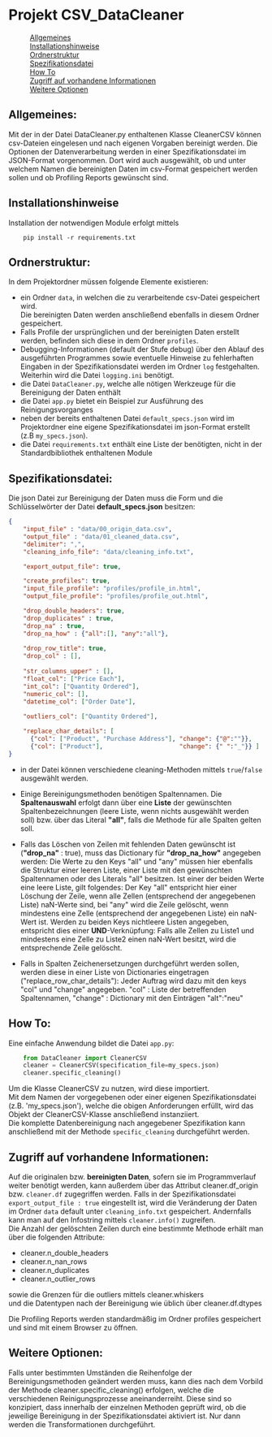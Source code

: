 # Projekt CSV_DataCleaner

&ensp;&ensp;&ensp;&ensp;&ensp;&ensp;[Allgemeines](#allgemeines)  
&ensp;&ensp;&ensp;&ensp;&ensp;&ensp;[Installationshinweise](#installationshinweise)  
&ensp;&ensp;&ensp;&ensp;&ensp;&ensp;[Ordnerstruktur](#ordnerstruktur)  
&ensp;&ensp;&ensp;&ensp;&ensp;&ensp;[Spezifikationsdatei](#spezifikationsdatei)  
&ensp;&ensp;&ensp;&ensp;&ensp;&ensp;[How To](#how-to)  
&ensp;&ensp;&ensp;&ensp;&ensp;&ensp;[Zugriff auf vorhandene Informationen](#zugriff-auf-vorhandene-informationen)  
&ensp;&ensp;&ensp;&ensp;&ensp;&ensp;[Weitere Optionen](#weitere-optionen)

## Allgemeines:
Mit der in der Datei DataCleaner.py enthaltenen Klasse CleanerCSV können csv-Dateien eingelesen und nach eigenen Vorgaben bereinigt werden. Die Optionen der Datenverarbeitung werden in einer Spezifikationsdatei im JSON-Format vorgenommen. Dort wird auch ausgewählt, ob und unter welchem Namen die bereinigten Daten im csv-Format gespeichert werden sollen und ob Profiling Reports gewünscht sind.

## Installationshinweise
Installation der notwendigen Module erfolgt mittels 

        pip install -r requirements.txt

## Ordnerstruktur:
In dem Projektordner müssen folgende Elemente existieren:
- ein Ordner ``data``, in welchen die zu verarbeitende csv-Datei gespeichert wird.  
  Die bereinigten Daten werden anschließend ebenfalls in diesem Ordner gespeichert.
- Falls Profile der ursprünglichen und der bereinigten Daten erstellt werden, befinden sich diese in dem Ordner ``profiles``.
- Debugging-Informationen (default der Stufe debug) über den Ablauf des ausgeführten Programmes sowie eventuelle Hinweise zu fehlerhaften Eingaben in der Spezifikationsdatei werden im Ordner ``log`` festgehalten. Weiterhin wird die Datei ``logging.ini`` benötigt.
- die Datei ``DataCleaner.py``, welche alle nötigen Werkzeuge für die Bereinigung der Daten enthält
- die Datei ``app.py`` bietet ein Beispiel zur Ausführung des Reinigungsvorganges
- neben der bereits enthaltenen Datei ``default_specs.json`` wird im Projektordner eine eigene Spezifikationsdatei im json-Format erstellt (z.B ``my_specs.json``).
- die Datei ``requirements.txt`` enthält eine Liste der benötigten, nicht in der Standardbibliothek enthaltenen Module


## Spezifikationsdatei:
Die json Datei zur Bereinigung der Daten muss die Form und die Schlüsselwörter
der Datei **default_specs.json** besitzen:
~~~json
{
    "input_file" : "data/00_origin_data.csv",
    "output_file" : "data/01_cleaned_data.csv",
    "delimiter": ",",
    "cleaning_info_file": "data/cleaning_info.txt",

    "export_output_file": true,

    "create_profiles": true,
    "input_file_profile": "profiles/profile_in.html", 
    "output_file_profile": "profiles/profile_out.html", 

    "drop_double_headers": true,
    "drop_duplicates" : true,
    "drop_na" : true,
    "drop_na_how" : {"all":[], "any":"all"},
    
    "drop_row_title": true,
    "drop_col" : [],
    
    "str_columns_upper" : [],
    "float_col": ["Price Each"],
    "int_col": ["Quantity Ordered"],
    "numeric_col": [],
    "datetime_col": ["Order Date"],
    
    "outliers_col": ["Quantity Ordered"],

    "replace_char_details": [
      {"col": ["Product", "Purchase Address"], "change": {"@":""}},
      {"col": ["Product"],                     "change": {" ":"_"}} ]
}
~~~

- in der Datei können verschiedene cleaning-Methoden mittels ``true``/``false`` ausgewählt werden.
  
- Einige Bereinigungsmethoden benötigen Spaltennamen. Die **Spaltenauswahl** erfolgt dann über eine **Liste**
  der gewünschten Spaltenbezeichnungen (leere Liste, wenn nichts ausgewählt werden soll)
  bzw. über das Literal **"all"**, falls die Methode für alle Spalten gelten soll.

- Falls das Löschen von Zeilen mit fehlenden Daten gewünscht ist (**"drop_na"** : true),
  muss das Dictionary für **"drop_na_how"** angegeben werden: 
  Die Werte zu den Keys "all" und "any" müssen hier ebenfalls die Struktur einer leeren Liste, einer Liste mit den gewünschten Spaltennamen oder des Literals "all" besitzen. Ist einer der beiden Werte eine leere Liste, gilt folgendes: Der Key "all" entspricht hier einer Löschung der Zeile, wenn alle Zellen (entsprechend der angegebenen Liste) naN-Werte sind, bei "any" wird die Zeile gelöscht, wenn mindestens eine Zelle (entsprechend der angegebenen Liste) ein naN-Wert ist.
  Werden zu beiden Keys nichtleere Listen angegeben, entspricht dies einer **UND**-Verknüpfung: Falls alle Zellen zu Liste1 und mindestens eine Zelle zu Liste2 einen naN-Wert besitzt, wird die entsprechende Zeile gelöscht.

- Falls in Spalten Zeichenersetzungen durchgeführt werden sollen, werden diese in einer Liste von Dictionaries eingetragen ("replace_row_char_details"):
  Jeder Auftrag wird dazu mit den keys "col" und "change" angegeben.
  "col" : Liste der betreffenden Spaltennamen, "change" : Dictionary mit den Einträgen "alt":"neu"

## How To:
Eine einfache Anwendung bildet die Datei ``app.py``:
~~~python
    from DataCleaner import CleanerCSV
    cleaner = CleanerCSV(specification_file=my_specs.json)
    cleaner.specific_cleaning()
~~~  
Um die Klasse CleanerCSV zu nutzen, wird diese importiert.  
Mit dem Namen der vorgegebenen oder einer eigenen Spezifikationsdatei (z.B. 'my_specs.json'), welche die obigen Anforderungen erfüllt, wird das Objekt der CleanerCSV-Klasse anschließend instanziiert.  
Die komplette Datenbereinigung nach angegebener Spezifikation kann anschließend mit der Methode ``specific_cleaning`` durchgeführt werden.


## Zugriff auf vorhandene Informationen:
Auf die originalen bzw. **bereinigten Daten**, sofern sie im Programmverlauf weiter benötigt werden, kann außerdem über das Attribut cleaner.df_origin bzw. ``cleaner.df`` zugegriffen werden. Falls in der Spezifikationsdatei ``export_output_file : true`` eingestellt ist, wird die Veränderung der Daten im Ordner ``data`` default unter  ``cleaning_info.txt`` gespeichert. Andernfalls kann man auf den Infostring mittels ``cleaner.info()`` zugreifen.  
Die Anzahl der gelöschten Zeilen durch eine bestimmte Methode erhält man über die folgenden Attribute:
- cleaner.n_double_headers
- cleaner.n_nan_rows
- cleaner.n_duplicates
- cleaner.n_outlier_rows  

sowie die Grenzen für die outliers mittels cleaner.whiskers  
und die Datentypen nach der Bereinigung wie üblich über cleaner.df.dtypes

Die Profiling Reports werden standardmäßig im Ordner profiles gespeichert und sind mit einem Browser zu öffnen.

## Weitere Optionen:
Falls unter bestimmten Umständen die Reihenfolge der Bereinigungsmethoden geändert werden muss, kann dies nach dem Vorbild der Methode cleaner.specific_cleaning() erfolgen, welche die verschiedenen Reinigungsprozesse aneinanderreiht. Diese sind so konzipiert, dass innerhalb der einzelnen Methoden geprüft wird, ob die jeweilige Bereinigung in der Spezifikationsdatei aktiviert ist. Nur dann werden die Transformationen durchgeführt.
